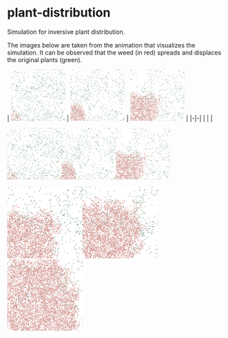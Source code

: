# plant-distribution
Simulation for inversive plant distribution.

The images below are taken from the animation that visualizes the simulation. It can be observed that the weed (in red) spreads and displaces the original plants (green). 

| <img src="img/Figure_1.png" alt="Figure_3" width="25%" /> | <img src="img/Figure_2.png" alt="Figure_2" width="25%" /> | <img src="img/Figure_3.png" alt="Figure_1" width="25%" /> | 
|-|-|
|  |  |




<img src="img/Figure_1.png" alt="Figure_3" width="25%" /><img src="img/Figure_2.png" alt="Figure_2" width="25%" /><img src="img/Figure_3.png" alt="Figure_1" width="25%" />

<img src="img/Figure_4.png" alt="Figure_7" style="zoom:25%;" /><img src="img/Figure_5.png" alt="Figure_4" style="zoom:25%;" /><img src="img/Figure_6.png" alt="Figure_5" style="zoom:25%;" />

